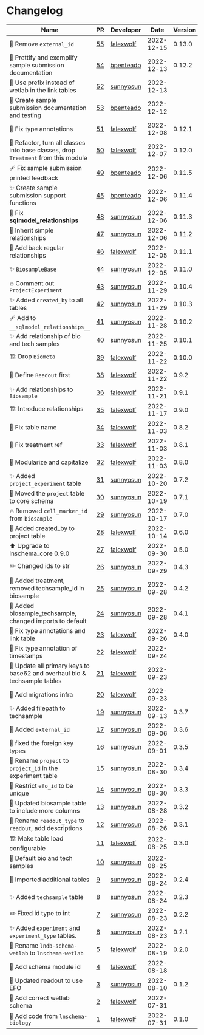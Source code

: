 # Changelog

<!-- prettier-ignore -->
Name | PR | Developer | Date | Version
--- | --- | --- | --- | ---
🚚 Remove `external_id` | [55](https://github.com/laminlabs/lnschema-wetlab/pull/55) | [falexwolf](https://github.com/falexwolf) | 2022-12-15 | 0.13.0
📝 Prettify and exemplify sample submission documentation | [54](https://github.com/laminlabs/lnschema-wetlab/pull/54) | [bpenteado](https://github.com/bpenteado) | 2022-12-13 | 0.12.2
🎨 Use prefix instead of wetlab in the link tables | [52](https://github.com/laminlabs/lnschema-wetlab/pull/52) | [sunnyosun](https://github.com/sunnyosun) | 2022-12-13 |
📝 Create sample submission documentation and testing | [53](https://github.com/laminlabs/lnschema-wetlab/pull/53) | [bpenteado](https://github.com/bpenteado) | 2022-12-12 |
🐛 Fix type annotations | [51](https://github.com/laminlabs/lnschema-wetlab/pull/51) | [falexwolf](https://github.com/falexwolf) | 2022-12-08 | 0.12.1
🎨 Refactor, turn all classes into base classes, drop `Treatment` from this module | [50](https://github.com/laminlabs/lnschema-wetlab/pull/50) | [falexwolf](https://github.com/falexwolf) | 2022-12-07 | 0.12.0
🩹 Fix sample submission printed feedback | [49](https://github.com/laminlabs/lnschema-wetlab/pull/49) | [bpenteado](https://github.com/bpenteado) | 2022-12-06 | 0.11.5
✨ Create sample submission support functions | [45](https://github.com/laminlabs/lnschema-wetlab/pull/45) | [bpenteado](https://github.com/bpenteado) | 2022-12-06 | 0.11.4
🐛 Fix __sqlmodel_relationships__ | [48](https://github.com/laminlabs/lnschema-wetlab/pull/48) | [sunnyosun](https://github.com/sunnyosun) | 2022-12-06 | 0.11.3
🎨 Inherit simple relationships | [47](https://github.com/laminlabs/lnschema-wetlab/pull/47) | [sunnyosun](https://github.com/sunnyosun) | 2022-12-06 | 0.11.2
🐛 Add back regular relationships | [46](https://github.com/laminlabs/lnschema-wetlab/pull/46) | [falexwolf](https://github.com/falexwolf) | 2022-12-05 | 0.11.1
✨ `BiosampleBase` | [44](https://github.com/laminlabs/lnschema-wetlab/pull/44) | [sunnyosun](https://github.com/sunnyosun) | 2022-12-05 | 0.11.0
🔥 Comment out `ProjectExperiment` | [43](https://github.com/laminlabs/lnschema-wetlab/pull/43) | [sunnyosun](https://github.com/sunnyosun) | 2022-11-29 | 0.10.4
✨ Added `created_by` to all tables | [42](https://github.com/laminlabs/lnschema-wetlab/pull/42) | [sunnyosun](https://github.com/sunnyosun) | 2022-11-29 | 0.10.3
🩹 Add to `__sqlmodel_relationships__` | [41](https://github.com/laminlabs/lnschema-wetlab/pull/41) | [sunnyosun](https://github.com/sunnyosun) | 2022-11-28 | 0.10.2
✨ Add relationship of bio and tech samples | [40](https://github.com/laminlabs/lnschema-wetlab/pull/40) | [sunnyosun](https://github.com/sunnyosun) | 2022-11-25 | 0.10.1
🏗️ Drop `Biometa` | [39](https://github.com/laminlabs/lnschema-wetlab/pull/39) | [falexwolf](https://github.com/falexwolf) | 2022-11-22 | 0.10.0
🎨 Define `Readout` first | [38](https://github.com/laminlabs/lnschema-wetlab/pull/38) | [falexwolf](https://github.com/falexwolf) | 2022-11-22 | 0.9.2
✨ Add relationships to `Biosample` | [36](https://github.com/laminlabs/lnschema-wetlab/pull/36) | [falexwolf](https://github.com/falexwolf) | 2022-11-21 | 0.9.1
🏗️ Introduce relationships | [35](https://github.com/laminlabs/lnschema-wetlab/pull/35) | [falexwolf](https://github.com/falexwolf) | 2022-11-17 | 0.9.0
🐛 Fix table name | [34](https://github.com/laminlabs/lnschema-wetlab/pull/34) | [falexwolf](https://github.com/falexwolf) | 2022-11-03 | 0.8.2
🐛 Fix treatment ref | [33](https://github.com/laminlabs/lnschema-wetlab/pull/33) | [falexwolf](https://github.com/falexwolf) | 2022-11-03 | 0.8.1
🎨 Modularize and capitalize | [32](https://github.com/laminlabs/lnschema-wetlab/pull/32) | [falexwolf](https://github.com/falexwolf) | 2022-11-03 | 0.8.0
✨ Added `project_experiment` table | [31](https://github.com/laminlabs/lnschema-wetlab/pull/31) | [sunnyosun](https://github.com/sunnyosun) | 2022-10-20 | 0.7.2
🚚 Moved the `project` table to core schema | [30](https://github.com/laminlabs/lnschema-wetlab/pull/30) | [sunnyosun](https://github.com/sunnyosun) | 2022-10-19 | 0.7.1
🔥 Removed `cell_marker_id` from `biosample` | [29](https://github.com/laminlabs/lnschema-wetlab/pull/29) | [sunnyosun](https://github.com/sunnyosun) | 2022-10-17 | 0.7.0
🚚 Added created_by to project table | [28](https://github.com/laminlabs/lnschema-wetlab/pull/28) | [falexwolf](https://github.com/falexwolf) | 2022-10-14 | 0.6.0
⬆️ Upgrade to lnschema_core 0.9.0 | [27](https://github.com/laminlabs/lnschema-wetlab/pull/27) | [falexwolf](https://github.com/falexwolf) | 2022-09-30 | 0.5.0
✏️ Changed ids to str | [26](https://github.com/laminlabs/lnschema-wetlab/pull/26) | [sunnyosun](https://github.com/sunnyosun) | 2022-09-29 | 0.4.3
🍱 Added treatment, removed techsample_id in biosample | [25](https://github.com/laminlabs/lnschema-wetlab/pull/25) | [sunnyosun](https://github.com/sunnyosun) | 2022-09-28 | 0.4.2
🎨 Added biosample_techsample, changed imports to default | [24](https://github.com/laminlabs/lnschema-wetlab/pull/24) | [sunnyosun](https://github.com/sunnyosun) | 2022-09-28 | 0.4.1
🎨 Fix type annotations and link table | [23](https://github.com/laminlabs/lnschema-wetlab/pull/23) | [falexwolf](https://github.com/falexwolf) | 2022-09-26 | 0.4.0
🐛 Fix type annotation of timestamps | [22](https://github.com/laminlabs/lnschema-wetlab/pull/22) | [falexwolf](https://github.com/falexwolf) | 2022-09-24 |
🎨 Update all primary keys to base62 and overhaul bio & techsample tables | [21](https://github.com/laminlabs/lnschema-wetlab/pull/21) | [falexwolf](https://github.com/falexwolf) | 2022-09-23 |
🍱 Add migrations infra | [20](https://github.com/laminlabs/lnschema-wetlab/pull/20) | [falexwolf](https://github.com/falexwolf) | 2022-09-23 |
✨ Added filepath to techsample | [19](https://github.com/laminlabs/lnschema-wetlab/pull/19) | [sunnyosun](https://github.com/sunnyosun) | 2022-09-13 | 0.3.7
🎨 Added `external_id` | [17](https://github.com/laminlabs/lnschema-wetlab/pull/17) | [sunnyosun](https://github.com/sunnyosun) | 2022-09-06 | 0.3.6
🐛 fixed the foreign key types | [16](https://github.com/laminlabs/lnschema-wetlab/pull/16) | [sunnyosun](https://github.com/sunnyosun) | 2022-09-01 | 0.3.5
🚚 Rename `project` to `project_id` in the experiment table | [15](https://github.com/laminlabs/lnschema-wetlab/pull/15) | [sunnyosun](https://github.com/sunnyosun) | 2022-08-30 | 0.3.4
🎨 Restrict `efo_id` to be unique | [14](https://github.com/laminlabs/lnschema-wetlab/pull/14) | [sunnyosun](https://github.com/sunnyosun) | 2022-08-30 | 0.3.3
🎨 Updated biosample table to include more columns | [13](https://github.com/laminlabs/lnschema-wetlab/pull/13) | [sunnyosun](https://github.com/sunnyosun) | 2022-08-28 | 0.3.2
🚚 Rename `readout_type` to `readout`, add descriptions | [12](https://github.com/laminlabs/lnschema-wetlab/pull/12) | [sunnyosun](https://github.com/sunnyosun) | 2022-08-26 | 0.3.1
🏗️ Make table load configurable | [11](https://github.com/laminlabs/lnschema-wetlab/pull/11) | [falexwolf](https://github.com/falexwolf) | 2022-08-25 | 0.3.0
🎨 Default bio and tech samples | [10](https://github.com/laminlabs/lnschema-wetlab/pull/10) | [sunnyosun](https://github.com/sunnyosun) | 2022-08-25 |
🐛 Imported additional tables | [9](https://github.com/laminlabs/lnschema-wetlab/pull/9) | [sunnyosun](https://github.com/sunnyosun) | 2022-08-24 | 0.2.4
✨ Added `techsample` table | [8](https://github.com/laminlabs/lnschema-wetlab/pull/8) | [sunnyosun](https://github.com/sunnyosun) | 2022-08-24 | 0.2.3
✏️ Fixed id type to int | [7](https://github.com/laminlabs/lnschema-wetlab/pull/7) | [sunnyosun](https://github.com/sunnyosun) | 2022-08-23 | 0.2.2
✨ Added `experiment` and `experiment_type` tables. | [6](https://github.com/laminlabs/lnschema-wetlab/pull/6) | [sunnyosun](https://github.com/sunnyosun) | 2022-08-23 | 0.2.1
🚚 Rename `lndb-schema-wetlab` to `lnschema-wetlab` | [5](https://github.com/laminlabs/lnschema-wetlab/pull/5) | [falexwolf](https://github.com/falexwolf) | 2022-08-19 | 0.2.0
🔧 Add schema module id | [4](https://github.com/laminlabs/lnschema-wetlab/pull/4) | [falexwolf](https://github.com/falexwolf) | 2022-08-18 |
🎨 Updated readout to use EFO | [3](https://github.com/laminlabs/lnschema-wetlab/pull/3) | [sunnyosun](https://github.com/sunnyosun) | 2022-08-10 | 0.1.2
🐛 Add correct wetlab schema | [2](https://github.com/laminlabs/lnschema-wetlab/pull/2) | [falexwolf](https://github.com/falexwolf) | 2022-07-31 |
🚚 Add code from `lnschema-biology` | [1](https://github.com/laminlabs/lnschema-wetlab/pull/1) | [falexwolf](https://github.com/falexwolf) | 2022-07-31 | 0.1.0
